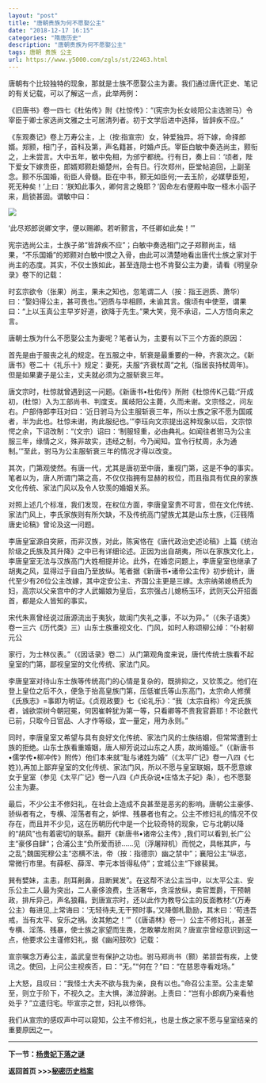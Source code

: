 ```yaml
---
layout: "post"
title: "唐朝贵族为何不愿娶公主"
date: "2018-12-17 16:15"
categories: "隋唐历史"
description: "唐朝贵族为何不愿娶公主"
tags: 唐朝 贵族 公主
url: https://www.y5000.com/zgls/st/22463.html
---
```






唐朝有个比较独特的现象，那就是士族不愿娶公主为妻。我们通过唐代正史、笔记的有关记载，可以了解这一点，此举两例：

《旧唐书》卷一四七《杜佑传》附《杜惊传》：“(宪宗为长女岐阳公主选驸马）令宰臣于卿士家选尚文雅之士可居清列者。初于文学后进中选择，皆辞疾不应。”

《东观奏记》卷上万寿公主，上（按:指宣宗）女，钟爱独异。将下嫁，命择郎婿。郑颢，相门子，首科及第，声名籍甚，时婚卢氏。宰臣白敏中奏选尚主，颢衔之，上未尝言。大中五年，敏中免相，为邠宁都统。行有日，奏上曰：‘顷者，陛下爱女下嫁贵臣，郎婿郑颢赴婚楚州，会有日。行次郑州，臣堂帖追回，上副圣念。颢不乐国婚，衔臣人骨髓。臣在中书，颢无如臣何;一去玉阶，必媒孽臣短，死无种矣！’上曰：‘朕知此事久，卿何言之晚耶？’因命左右便殿中取一柽木小函子来，扃锁甚固。谓敏中曰：

![](https://img.y5000.com/uploads/allimg/170609/8-1F609154RMQ.jpg)

‘此尽郑郎说卿文字，便以赐卿。若听颢言，不任卿如此矣！’”

宪宗选尚公主，士族子弟“皆辞疾不应”；白敏中奏选相门之子郑颢尚主，结果，“不乐国婚”的郑颢对白敏中恨之入骨，由此可以清楚地看出唐代士族之家对于尚主的态度。其实，不仅士族如此，甚至连隐士也不肯娶公主为妻，请看《明皇杂录》卷下的记载：

时玄宗欲令（张果）尚主，果未之知也，忽笔谓二人（按：指王迥质、萧华）曰：“娶妇得公主，甚可畏也。”迥质与华相顾，未谕其言。俄顷有中使至，谓果曰：“上以玉真公主早岁好道，欲降于先生。”果大笑，竞不承诏，二人方悟向来之言。

唐朝士族为什么不愿娶公主为妻呢？笔者认为，主要有以下三个方面的原因：

首先是由于服丧之礼的规定。在五服之中，斩衰是最重要的一种，齐衰次之。《新唐书》卷二十《礼乐十》规定：妻死，夫服“齐衰杖周”之礼（指居丧持杖周年)。但是如果妻子是公主，丈夫就必须为之服斩衰三年。

唐文宗时，杜惊就曾遇到这一问题。《新唐书•杜佑传》所附《杜惊传K己载:“开成初，(杜惊）入为工部尚书、判度支。属岐阳公主薨，久而未谢。文宗怪之，问左右。户部侍郎李珏对曰：‘近日驸马为公主服斩衰三年，所以士族之家不愿为国戚者，半为此也。杜惊未谢，拘此服纪也。’”李珏向文宗提出这种现象以后，文宗惊愕之余，下诏改制：“(文宗）诏曰：‘制服轻重，必由典礼。如闻往者驸马为公主服三年，缘情之义，殊非故实，违经之制，今乃闻知。宜令行杖周，永为通制。’”至此，驸马为公主服斩衰三年的情况才得以改变。

其次，门第观使然。有唐一代，尤其是唐初至中唐，重视门第，这是不争的事实。笔者以为，唐人所谓门第之高，不仅仅指拥有显赫的权位，而且指具有优良的家族文化传统、家法门风以及令人钦羡的婚姻关系。

对照上述几个标准，我们发现，在权位方面，李唐皇室贵不可言，但在文化传统、家法门风上，李氏家族则有所欠缺，不及传统高门望族尤其是山东士族，《汪篯隋唐史论稿》曾论及这一问题。

李唐皇室源自突厥，而非汉族，对此，陈寅恪在《唐代政治史述论稿》上篇《统治阶级之氏族及其升降》之中已有详细论述。正因为出自胡夷，所以在家族文化上，李唐皇室无法与汉族高门大姓相提并论。此外，在婚恋问题上，李唐皇室也继承了胡夷之风，显得过于自由乃至放纵。笔者据《新唐书•诸帝公主传》初步统计，唐代至少有26位公主改嫁，其中定安公主、齐国公主更是三嫁。太宗纳弟媳杨氏为妇，高宗以父亲宫中的才人武媚娘为皇后，玄宗强占儿媳杨玉环，武则天公开招面首，都是众人皆知的事实。

宋代朱熹曾经说过唐源流出于夷狄，故闺门失礼之事，不以为异。”（《朱子语类》卷一三六《历代类》三）山东士族重视文化、门风，如时人称颂柳公绰：“仆射柳元公

家行，为士林仪表。”（《因话录》卷二）从门第观角度来说，唐代传统士族看不起皇室的门第，鄙视皇室的文化传统、家法门风。

李唐皇室对待山东士族等传统高门的心情是复杂的，既排抑之，又钦羡之。他们在登上皇位之后不久，便急于抬高皇族门第，压低崔氏等山东高门，太宗命人修撰《氏族志》=事即为明证。《贞观政要》七《论礼乐》：“我（太宗自称）今定氏族者，诚欲崇树今朝冠冕，何因崔幹犹为第一等，只看卿等不贵我官爵耶！不论数代已前，只取今日官品、人才作等级，宜一量定，用为永则。”

同时，李唐皇室又希望与具有良好文化传统、家法门风的士族结姻，但常常遭到士族的拒绝。山东士族看重婚姻，唐人柳芳说过山东之人质，故尚婚娅。”（《新唐书•儒学传•柳冲传》附传）他们本来就“耻与诸姓为婚”（《太平广记》卷一八四《七姓》),再加上鄙弃皇室的文化传统、家法门风，所以不愿与皇室联姻，既不愿意嫁女于皇室（参见《太平广记》卷一八四《卢氏杂说•庄恪太子妃》条），也不愿娶公主为妻。

最后，不少公主不修妇礼，在社会上造成不良甚至是恶劣的影响。唐朝公主豪侈、骄纵者有之，专横、淫荡者有之，妒悍、残暴者也有之。公主不修妇礼的情况不仅存在，而且并不少见，这在历朝历代中是一个比较奇特的现象，它与北朝以降的“胡风”也有着密切的联系。翻开《新唐书•诸帝公主传》,我们可以看到,长广公主“豪侈自肆“；合浦公主“负所爱而骄……见（浮屠辩机）而悦之，具帐其庐，与之乱”;魏国宪穆公主“恣横不法，帝（按：指德宗）幽之禁中”；襄阳公主“纵恣，常微行市里。有薛枢、薛浑、李元本皆得私侍”；宜城公主“下嫁裴巽。

巽有嬖妹，主恚，刖耳劓鼻，且断巽发”。在这帮不法公主当中，以太平公主、安乐公主二人最为突出，二人豪侈浪费，生活奢华，贪淫放纵，卖官鬻爵，干预朝政，排斥异己，声名狼藉。到唐宣宗时，还以此作为教导公主的反面教材:“(万寿公主）每进见,上常诲曰：‘无轻待夫,无干预时事。’又降御札勖励，其末曰：‘苟违吾戒，当有太平、安乐之祸。汝其勉之！’”（《唐语林》卷一）公主不修妇礼，甚至专横、淫荡、残暴，使士族之家望而生畏，怎敢攀龙附凤？唐宣宗曾经意识到这一点，他要求公主谨修妇礼，据《幽闲鼓吹》记载：

宣宗嘱念万寿公主，盖武皇世有保护之功也。驸马郑尚书（颢）弟颔尝有疾，上使讯之。使回，上问公主视疾否，曰：“无。”“何在？”曰：“在慈恩寺看戏场。”

上大怒，且叹曰：“我怪士大夫不欲与我为亲，良有以也。”命召公主至。公主走辇至，则立于阶下，不视久之。主大惧，涕泣辞谢。上责曰：“岂有小郎病乃亲看他处乎？”立遣归宅。毕宣宗之世，妇礼以修饰。

我们从宣宗的感叹声中可以窥知，公主不修妇礼，也是士族之家不愿与皇室结亲的重要原因之一。

* * *

**下一节：[杨贵妃下落之谜](https://www.y5000.com/zgls/st/22464.html)**

**返回首页 >>>[秘密历史档案](https://www.y5000.com/tsfx/22469.html)**
